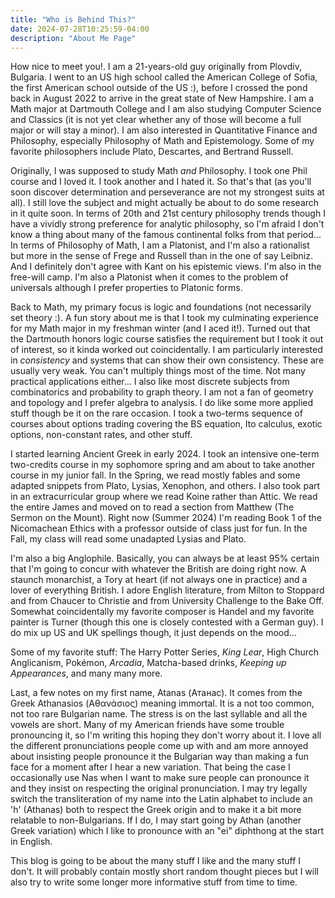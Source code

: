 ```yaml
---
title: "Who is Behind This?"
date: 2024-07-28T10:25:59-04:00
description: "About Me Page"
---
```


How nice to meet you!. I am a 21-years-old guy originally from Plovdiv, Bulgaria.
I went to an US high school called the American College of Sofia, the first American
school outside of the US :), before I crossed the pond back in August 2022 to arrive
in the great state of New Hampshire. I am a Math major at Dartmouth College and
I am also studying Computer Science and Classics (it is not yet clear whether
any of those will become a full major or will stay a minor). I am also interested in
Quantitative Finance and Philosophy, especially Philosophy of Math and Epistemology.
Some of my favorite philosophers include Plato, Descartes, and Bertrand Russell.

Originally, I was supposed to study Math *and* Philosophy. I took one Phil course and
I loved it. I took another and I hated it. So that's that (as you'll soon discover
determination and perseverance are not my strongest suits at all). I still love the subject
and might actually be about to do some research in it quite soon. In terms of 20th
and 21st century philosophy trends though I have a vividly strong preference for
analytic philosophy, so I'm afraid I don't know a thing about many of the famous
continental folks from that period... In terms of Philosophy of Math, I am a
Platonist, and I'm also a rationalist but more in the sense of Frege and Russell than in
the one of say Leibniz. And I definitely don't agree with Kant on his epistemic views.
I'm also in the free-will camp. I'm also a Platonist when it comes to the problem of
universals although I prefer properties to Platonic forms.

Back to Math, my primary focus is logic and foundations (not necessarily set theory :).
A fun story about me is that I took my culminating experience for my Math major
in my freshman winter (and I aced it!). Turned out that the Dartmouth honors logic
course satisfies the requirement but I took it out of interest, so it kinda worked out
coincidentally. I am particularly interested in *consistency* and systems that can
show their own consistency. These are usually very weak. You can't multiply things
most of the time. Not many practical applications either... I also like most discrete
subjects from combinatorics and probability to graph theory. I am not a fan of geometry
and topology and I prefer algebra to analysis. I do like some more applied stuff though
be it on the rare occasion. I took a two-terms sequence of courses about options trading
covering the BS equation, Ito calculus, exotic options, non-constant rates, and other stuff.

I started learning Ancient Greek in early 2024. I took an intensive one-term two-credits course in
my sophomore spring and am about to take another course in my junior fall. In the Spring,
we read mostly fables and some adapted snippets from Plato, Lysias, Xenophon, and others.
I also took part in an extracurricular group where we read Koine rather than Attic.
We read the entire James and moved on to read a section from Matthew (The Sermon on the Mount).
Right now (Summer 2024) I'm reading Book 1 of the Nicomachean Ethics with a professor
outside of class just for fun. In the Fall, my class will read some unadapted Lysias and Plato.

I'm also a big Anglophile. Basically, you can always be at least 95% certain that I'm
going to concur with whatever the British are doing right now. A staunch monarchist,
a Tory at heart (if not always one in practice) and a lover of everything British.
I adore English literature, from Milton to Stoppard and from Chaucer to Christie
and from University Challenge to the Bake Off. Somewhat
coincidentally my favorite composer is Handel and my favorite painter is Turner (though
  this one is closely contested with a German guy). I do mix up US and UK spellings though,
  it just depends on the mood...

Some of my favorite stuff: The Harry Potter Series, *King Lear*, High Church
Anglicanism, Pokémon, *Arcadia*, Matcha-based drinks, *Keeping up Appearances*, and
many many more.

Last, a few notes on my first name, Atanas (Атанас). It comes from the Greek Athanasios (Αθανάσιος)
meaning immortal. It is a not too common, not too rare Bulgarian name. The stress is on
the last syllable and all the vowels are short. Many of my American friends have some
trouble pronouncing it, so I'm writing this hoping they don't worry about it. I love all
the different pronunciations people come up with and am more annoyed about insisting people
pronounce it the Bulgarian way than making a fun face for a moment after I hear a new
variation. That being the case I occasionally use Nas when I want to make sure people
can pronounce it and they insist on respecting the original pronunciation. I may try
legally switch the transliteration of my name into the Latin alphabet to include an 'h'
(Athanas) both to respect the Greek origin and to make it a bit more relatable to
non-Bulgarians. If I do, I may start going by Athan (another Greek variation) which
I like to pronounce with an "ei" diphthong at the start in English.

This blog is going to be about the many stuff I like and the many stuff I don't.
It will probably contain mostly short random thought pieces but I will also
try to write some longer more informative stuff from time to time.
